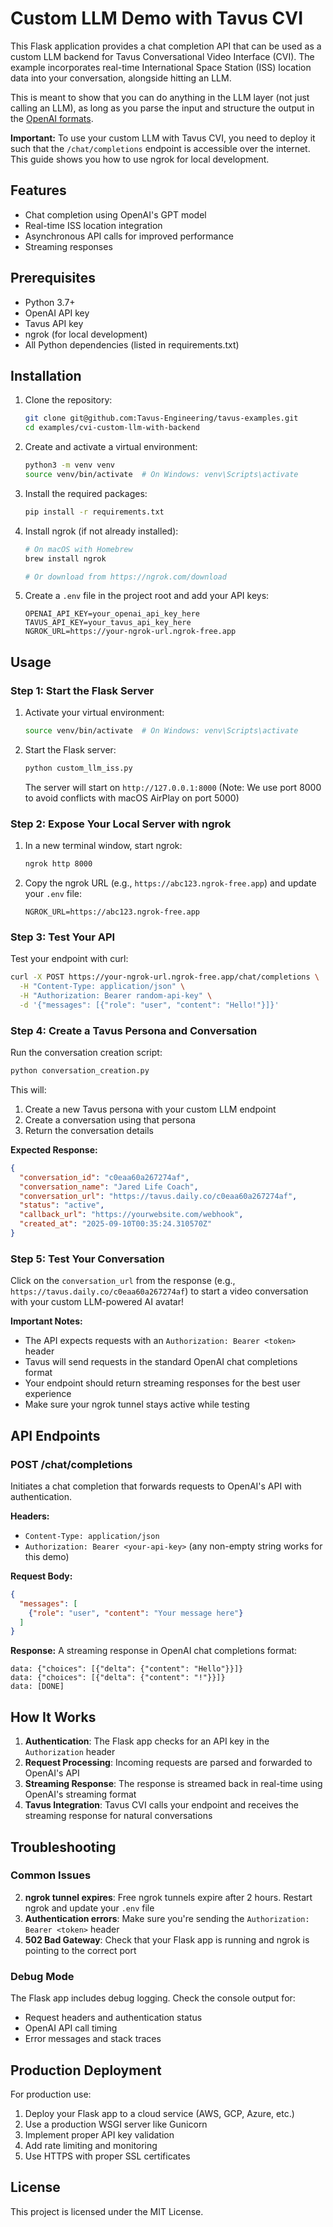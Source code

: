 # Custom LLM Demo with Tavus CVI

This Flask application provides a chat completion API that can be used as a custom LLM backend for Tavus Conversational Video Interface (CVI). The example incorporates real-time International Space Station (ISS) location data into your conversation, alongside hitting an LLM.

This is meant to show that you can do anything in the LLM layer (not just calling an LLM), as long as you parse the input and structure the output in the [OpenAI formats](https://platform.openai.com/docs/api-reference/chat).

**Important:** To use your custom LLM with Tavus CVI, you need to deploy it such that the `/chat/completions` endpoint is accessible over the internet. This guide shows you how to use ngrok for local development.

## Features
- Chat completion using OpenAI's GPT model
- Real-time ISS location integration
- Asynchronous API calls for improved performance
- Streaming responses

## Prerequisites

- Python 3.7+
- OpenAI API key
- Tavus API key
- ngrok (for local development)
- All Python dependencies (listed in requirements.txt)

## Installation

1. Clone the repository:
   ```bash
   git clone git@github.com:Tavus-Engineering/tavus-examples.git
   cd examples/cvi-custom-llm-with-backend
   ```

2. Create and activate a virtual environment:
   ```bash
   python3 -m venv venv
   source venv/bin/activate  # On Windows: venv\Scripts\activate
   ```

3. Install the required packages:
   ```bash
   pip install -r requirements.txt
   ```

4. Install ngrok (if not already installed):
   ```bash
   # On macOS with Homebrew
   brew install ngrok
   
   # Or download from https://ngrok.com/download
   ```

5. Create a `.env` file in the project root and add your API keys:
   ```env
   OPENAI_API_KEY=your_openai_api_key_here
   TAVUS_API_KEY=your_tavus_api_key_here
   NGROK_URL=https://your-ngrok-url.ngrok-free.app
   ```

## Usage

### Step 1: Start the Flask Server

1. Activate your virtual environment:
   ```bash
   source venv/bin/activate  # On Windows: venv\Scripts\activate
   ```

2. Start the Flask server:
   ```bash
   python custom_llm_iss.py
   ```
   
   The server will start on `http://127.0.0.1:8000` (Note: We use port 8000 to avoid conflicts with macOS AirPlay on port 5000)

### Step 2: Expose Your Local Server with ngrok

1. In a new terminal window, start ngrok:
   ```bash
   ngrok http 8000
   ```

2. Copy the ngrok URL (e.g., `https://abc123.ngrok-free.app`) and update your `.env` file:
   ```env
   NGROK_URL=https://abc123.ngrok-free.app
   ```

### Step 3: Test Your API

Test your endpoint with curl:
```bash
curl -X POST https://your-ngrok-url.ngrok-free.app/chat/completions \
  -H "Content-Type: application/json" \
  -H "Authorization: Bearer random-api-key" \
  -d '{"messages": [{"role": "user", "content": "Hello!"}]}'
```

### Step 4: Create a Tavus Persona and Conversation

Run the conversation creation script:
```bash
python conversation_creation.py
```

This will:
1. Create a new Tavus persona with your custom LLM endpoint
2. Create a conversation using that persona
3. Return the conversation details

**Expected Response:**
```json
{
  "conversation_id": "c0eaa60a267274af",
  "conversation_name": "Jared Life Coach", 
  "conversation_url": "https://tavus.daily.co/c0eaa60a267274af",
  "status": "active",
  "callback_url": "https://yourwebsite.com/webhook",
  "created_at": "2025-09-10T00:35:24.310570Z"
}
```

### Step 5: Test Your Conversation

Click on the `conversation_url` from the response (e.g., `https://tavus.daily.co/c0eaa60a267274af`) to start a video conversation with your custom LLM-powered AI avatar!

**Important Notes:**
- The API expects requests with an `Authorization: Bearer <token>` header
- Tavus will send requests in the standard OpenAI chat completions format
- Your endpoint should return streaming responses for the best user experience
- Make sure your ngrok tunnel stays active while testing

## API Endpoints

### POST /chat/completions

Initiates a chat completion that forwards requests to OpenAI's API with authentication.

**Headers:**
- `Content-Type: application/json`
- `Authorization: Bearer <your-api-key>` (any non-empty string works for this demo)

**Request Body:**
```json
{
  "messages": [
    {"role": "user", "content": "Your message here"}
  ]
}
```

**Response:**
A streaming response in OpenAI chat completions format:
```
data: {"choices": [{"delta": {"content": "Hello"}}]}
data: {"choices": [{"delta": {"content": "!"}}]}
data: [DONE]
```

## How It Works

1. **Authentication**: The Flask app checks for an API key in the `Authorization` header
2. **Request Processing**: Incoming requests are parsed and forwarded to OpenAI's API
3. **Streaming Response**: The response is streamed back in real-time using OpenAI's streaming format
4. **Tavus Integration**: Tavus CVI calls your endpoint and receives the streaming response for natural conversations

## Troubleshooting

### Common Issues

2. **ngrok tunnel expires**: Free ngrok tunnels expire after 2 hours. Restart ngrok and update your `.env` file
3. **Authentication errors**: Make sure you're sending the `Authorization: Bearer <token>` header
4. **502 Bad Gateway**: Check that your Flask app is running and ngrok is pointing to the correct port

### Debug Mode

The Flask app includes debug logging. Check the console output for:
- Request headers and authentication status
- OpenAI API call timing
- Error messages and stack traces

## Production Deployment

For production use:
1. Deploy your Flask app to a cloud service (AWS, GCP, Azure, etc.)
2. Use a production WSGI server like Gunicorn
3. Implement proper API key validation
4. Add rate limiting and monitoring
5. Use HTTPS with proper SSL certificates

## License

This project is licensed under the MIT License.